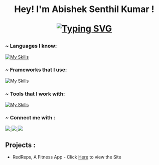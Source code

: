 <h1 align="center"> Hey! I'm Abishek Senthil Kumar !


[![Typing SVG](https://readme-typing-svg.herokuapp.com?font=Fira+Code&pause=1000&center=true&width=435&lines=A+CS+Graduate)](https://git.io/typing-svg)
</h1>



<h3 align="left"> ~ Languages I know:</h3>

[![My Skills](https://skillicons.dev/icons?i=c,cpp,python,html,css,javascript,php&theme=light)](https://skillicons.dev)

<h3 align="left"> ~ Frameworks that I use:</h3>

[![My Skills](https://skillicons.dev/icons?i=nodejs,bootstrap,flutter&theme=light)](https://skillicons.dev)

<h3 align="left"> ~ Tools that I work with:</h3>

[![My Skills](https://skillicons.dev/icons?i=linux,postman,heroku,firebase,notion,git,github,gitlab,mysql,mongodb,vscode,arduino,raspberrypi,figma,ps&theme=light)](https://skillicons.dev)

<h3 align="left"> ~ Connect me with :</h3>

<p align="left">
  <a href="https://www.instagram.com/abishek_senthil_kumar/" >
    <img src="https://skillicons.dev/icons?i=instagram" />
  </a>
  <a href="https://www.linkedin.com/in/abisheksenthilkumar/">
    <img src="https://skillicons.dev/icons?i=linkedin" />
  </a>
  <a href="https://discord.com/channels/abisheksenthilkumar">
    <img src="https://skillicons.dev/icons?i=discord" />
  </a>
</p>


     
 ## Projects :
 - RedReps, A Fitness App - Click [Here](https://redreps.netlify.app/) to view the Site

